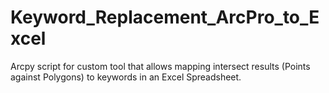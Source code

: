 # Keyword_Replacement_ArcPro_to_Excel
Arcpy script for custom tool that allows mapping intersect results (Points against Polygons) to keywords in an Excel Spreadsheet.

